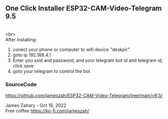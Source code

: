 
<h2>One Click Installer ESP32-CAM-Video-Telegram 9.5 </h2>

<script type="module" src="https://unpkg.com/esp-web-tools@9.0.3/dist/web/install-button.js?module"></script>   
<esp-web-install-button manifest="manifest.json"></esp-web-install-button>   
<br\>                                                 
After installing:
1.  conect your phone or computer to wifi device "deskpir"
2.  goto ip 192.168.4.1
3.  Enter you ssid and password, and your telegram bot id and telegram id, click save
4.  goto your telegram to control the bot
          
<h3>SourceCode</h3>

  <a href="https://github.com/jameszah/ESP32-CAM-Video-Telegram/tree/main/v9.5/">https://github.com/jameszah/ESP32-CAM-Video-Telegram/tree/main/v9.5/</a>      
     
       
James Zahary - Oct 16, 2022      
Free coffee <a href="https://ko-fi.com/jameszah">https://ko-fi.com/jameszah/</a>    

